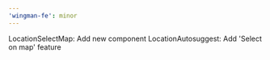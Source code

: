 ```yaml
---
'wingman-fe': minor
---
```


LocationSelectMap: Add new component
LocationAutosuggest: Add 'Select on map' feature